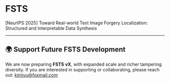# FSTS
[NeurIPS 2025] Toward Real-world Text Image Forgery Localization: Structured and Interpretable Data Synthesis


---

## 🌍 Support Future FSTS Development
We are now preparing **FSTS vX**, with expanded scale and richer tampering diversity. If you are interested in supporting or collaborating, please reach out: kimjyu@foxmail.com
